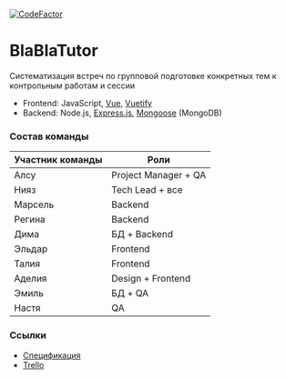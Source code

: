 [![CodeFactor](https://www.codefactor.io/repository/github/niyazm524/blablatutor/badge)](https://www.codefactor.io/repository/github/niyazm524/blablatutor)

# BlaBlaTutor

Систематизация встреч по групповой подготовке конкретных тем к контрольным работам и сессии

  - Frontend: JavaScript, [Vue](https://vuejs.org), [Vuetify](https://vuetifyjs.com)
  - Backend: Node.js, [Express.js](https://expressjs.com/ru), [Mongoose](https://mongoosejs.com) (MongoDB)

### Состав команды

| Участник команды  	| Роли                 	|
|-------------------	|----------------------	|
| Алсу              	| Project Manager + QA 	|
| Нияз              	| Tech Lead + все      	|
| Марсель           	| Backend              	|
| Регина            	| Backend              	|
| Дима              	| БД + Backend         	|
| Эльдар            	| Frontend             	|
| Талия             	| Frontend             	|
| Аделия            	| Design + Frontend    	|
| Эмиль             	| БД + QA              	|
| Настя             	| QA                   	|


### Ссылки

  - [Спецификация](https://docs.google.com/document/d/1Q6FlG6cBMR1vPckqB5cGAN6Q7p3k7JhCfcMQFYZD5DM/edit?usp=sharing)
  - [Trello](https://trello.com/b/QV43QGBB)

